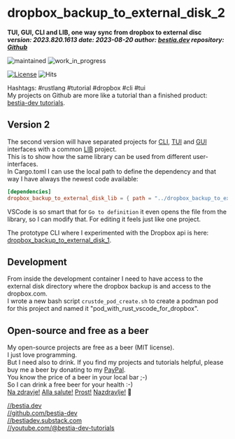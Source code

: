 [//]: # (auto_md_to_doc_comments segment start A)

# dropbox_backup_to_external_disk_2

[//]: # (auto_cargo_toml_to_md start)

**TUI, GUI, CLI and LIB, one way sync from dropbox to external disc**  
***version: 2023.820.1613 date: 2023-08-20 author: [bestia.dev](https://bestia.dev) repository: [Github](https://github.com/bestia-dev/dropbox_backup_to_external_disk_2/)***  

[//]: # (auto_cargo_toml_to_md end)

 ![maintained](https://img.shields.io/badge/maintained-green)
 ![work_in_progress](https://img.shields.io/badge/work_in_progress-yellow)


 [![License](https://img.shields.io/badge/license-MIT-blue.svg)](https://github.com/bestia-dev/dropbox_backup_to_external_disk_2/blob/main/LICENSE)
 ![Hits](https://bestia.dev/webpage_hit_counter/get_svg_image/804435805.svg)

Hashtags: #rustlang #tutorial #dropbox #cli #tui  
My projects on Github are more like a tutorial than a finished product: [bestia-dev tutorials](https://github.com/bestia-dev/tutorials_rust_wasm).

## Version 2

The second version will have separated projects for [CLI](https://github.com/bestia-dev/dropbox_backup_to_external_disk_cli), [TUI](https://github.com/bestia-dev/dropbox_backup_to_external_disk_tui) and [GUI](https://github.com/bestia-dev/dropbox_backup_to_external_disk_gui) interfaces with a common [LIB](https://github.com/bestia-dev/dropbox_backup_to_external_disk_lib) project.  
This is to show how the same library can be used from different user-interfaces.  
In Cargo.toml I can use the local path to define the dependency and that way I have always the newest code available:

```toml
[dependencies]
dropbox_backup_to_external_disk_lib = { path = "../dropbox_backup_to_external_disk_lib" }
```

VSCode is so smart that for `Go to definition` it even opens the file from the library, so I can modify that. For editing it feels just like one project.  

The prototype CLI where I experimented with the Dropbox api is here: [dropbox_backup_to_external_disk_1](https://github.com/bestia-dev/dropbox_backup_to_external_disk_1).  

## Development

From inside the development container I need to have access to the external disk directory where the dropbox backup is and access to the dropbox.com.  
I wrote a new bash script `crustde_pod_create.sh` to create a podman pod for this project and named it "pod_with_rust_vscode_for_dropbox".

## Open-source and free as a beer

My open-source projects are free as a beer (MIT license).  
I just love programming.  
But I need also to drink. If you find my projects and tutorials helpful, please buy me a beer by donating to my [PayPal](https://paypal.me/LucianoBestia).  
You know the price of a beer in your local bar ;-)  
So I can drink a free beer for your health :-)  
[Na zdravje!](https://translate.google.com/?hl=en&sl=sl&tl=en&text=Na%20zdravje&op=translate) [Alla salute!](https://dictionary.cambridge.org/dictionary/italian-english/alla-salute) [Prost!](https://dictionary.cambridge.org/dictionary/german-english/prost) [Nazdravlje!](https://matadornetwork.com/nights/how-to-say-cheers-in-50-languages/) 🍻

[//bestia.dev](https://bestia.dev)  
[//github.com/bestia-dev](https://github.com/bestia-dev)  
[//bestiadev.substack.com](https://bestiadev.substack.com)  
[//youtube.com/@bestia-dev-tutorials](https://youtube.com/@bestia-dev-tutorials)  

[//]: # (auto_md_to_doc_comments segment end A)
